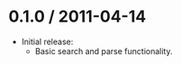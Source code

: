 0.1.0 / 2011-04-14
==================

* Initial release:
  * Basic search and parse functionality.

